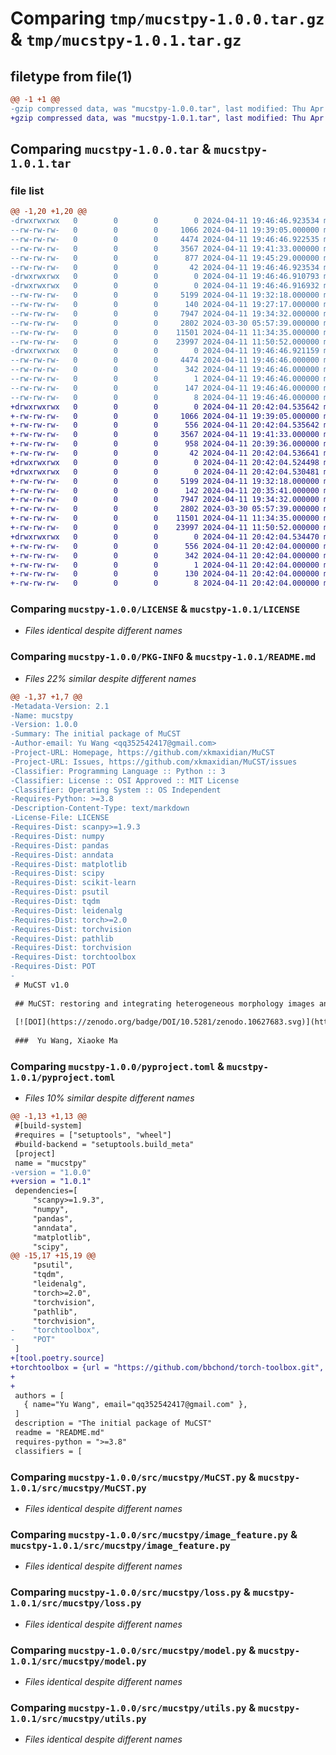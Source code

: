 # Comparing `tmp/mucstpy-1.0.0.tar.gz` & `tmp/mucstpy-1.0.1.tar.gz`

## filetype from file(1)

```diff
@@ -1 +1 @@
-gzip compressed data, was "mucstpy-1.0.0.tar", last modified: Thu Apr 11 19:46:46 2024, max compression
+gzip compressed data, was "mucstpy-1.0.1.tar", last modified: Thu Apr 11 20:42:04 2024, max compression
```

## Comparing `mucstpy-1.0.0.tar` & `mucstpy-1.0.1.tar`

### file list

```diff
@@ -1,20 +1,20 @@
-drwxrwxrwx   0        0        0        0 2024-04-11 19:46:46.923534 mucstpy-1.0.0/
--rw-rw-rw-   0        0        0     1066 2024-04-11 19:39:05.000000 mucstpy-1.0.0/LICENSE
--rw-rw-rw-   0        0        0     4474 2024-04-11 19:46:46.922535 mucstpy-1.0.0/PKG-INFO
--rw-rw-rw-   0        0        0     3567 2024-04-11 19:41:33.000000 mucstpy-1.0.0/README.md
--rw-rw-rw-   0        0        0      877 2024-04-11 19:45:29.000000 mucstpy-1.0.0/pyproject.toml
--rw-rw-rw-   0        0        0       42 2024-04-11 19:46:46.923534 mucstpy-1.0.0/setup.cfg
-drwxrwxrwx   0        0        0        0 2024-04-11 19:46:46.910793 mucstpy-1.0.0/src/
-drwxrwxrwx   0        0        0        0 2024-04-11 19:46:46.916932 mucstpy-1.0.0/src/mucstpy/
--rw-rw-rw-   0        0        0     5199 2024-04-11 19:32:18.000000 mucstpy-1.0.0/src/mucstpy/MuCST.py
--rw-rw-rw-   0        0        0      140 2024-04-11 19:27:17.000000 mucstpy-1.0.0/src/mucstpy/__init__.py
--rw-rw-rw-   0        0        0     7947 2024-04-11 19:34:32.000000 mucstpy-1.0.0/src/mucstpy/image_feature.py
--rw-rw-rw-   0        0        0     2802 2024-03-30 05:57:39.000000 mucstpy-1.0.0/src/mucstpy/loss.py
--rw-rw-rw-   0        0        0    11501 2024-04-11 11:34:35.000000 mucstpy-1.0.0/src/mucstpy/model.py
--rw-rw-rw-   0        0        0    23997 2024-04-11 11:50:52.000000 mucstpy-1.0.0/src/mucstpy/utils.py
-drwxrwxrwx   0        0        0        0 2024-04-11 19:46:46.921159 mucstpy-1.0.0/src/mucstpy.egg-info/
--rw-rw-rw-   0        0        0     4474 2024-04-11 19:46:46.000000 mucstpy-1.0.0/src/mucstpy.egg-info/PKG-INFO
--rw-rw-rw-   0        0        0      342 2024-04-11 19:46:46.000000 mucstpy-1.0.0/src/mucstpy.egg-info/SOURCES.txt
--rw-rw-rw-   0        0        0        1 2024-04-11 19:46:46.000000 mucstpy-1.0.0/src/mucstpy.egg-info/dependency_links.txt
--rw-rw-rw-   0        0        0      147 2024-04-11 19:46:46.000000 mucstpy-1.0.0/src/mucstpy.egg-info/requires.txt
--rw-rw-rw-   0        0        0        8 2024-04-11 19:46:46.000000 mucstpy-1.0.0/src/mucstpy.egg-info/top_level.txt
+drwxrwxrwx   0        0        0        0 2024-04-11 20:42:04.535642 mucstpy-1.0.1/
+-rw-rw-rw-   0        0        0     1066 2024-04-11 19:39:05.000000 mucstpy-1.0.1/LICENSE
+-rw-rw-rw-   0        0        0      556 2024-04-11 20:42:04.535642 mucstpy-1.0.1/PKG-INFO
+-rw-rw-rw-   0        0        0     3567 2024-04-11 19:41:33.000000 mucstpy-1.0.1/README.md
+-rw-rw-rw-   0        0        0      958 2024-04-11 20:39:36.000000 mucstpy-1.0.1/pyproject.toml
+-rw-rw-rw-   0        0        0       42 2024-04-11 20:42:04.536641 mucstpy-1.0.1/setup.cfg
+drwxrwxrwx   0        0        0        0 2024-04-11 20:42:04.524498 mucstpy-1.0.1/src/
+drwxrwxrwx   0        0        0        0 2024-04-11 20:42:04.530481 mucstpy-1.0.1/src/mucstpy/
+-rw-rw-rw-   0        0        0     5199 2024-04-11 19:32:18.000000 mucstpy-1.0.1/src/mucstpy/MuCST.py
+-rw-rw-rw-   0        0        0      142 2024-04-11 20:35:41.000000 mucstpy-1.0.1/src/mucstpy/__init__.py
+-rw-rw-rw-   0        0        0     7947 2024-04-11 19:34:32.000000 mucstpy-1.0.1/src/mucstpy/image_feature.py
+-rw-rw-rw-   0        0        0     2802 2024-03-30 05:57:39.000000 mucstpy-1.0.1/src/mucstpy/loss.py
+-rw-rw-rw-   0        0        0    11501 2024-04-11 11:34:35.000000 mucstpy-1.0.1/src/mucstpy/model.py
+-rw-rw-rw-   0        0        0    23997 2024-04-11 11:50:52.000000 mucstpy-1.0.1/src/mucstpy/utils.py
+drwxrwxrwx   0        0        0        0 2024-04-11 20:42:04.534470 mucstpy-1.0.1/src/mucstpy.egg-info/
+-rw-rw-rw-   0        0        0      556 2024-04-11 20:42:04.000000 mucstpy-1.0.1/src/mucstpy.egg-info/PKG-INFO
+-rw-rw-rw-   0        0        0      342 2024-04-11 20:42:04.000000 mucstpy-1.0.1/src/mucstpy.egg-info/SOURCES.txt
+-rw-rw-rw-   0        0        0        1 2024-04-11 20:42:04.000000 mucstpy-1.0.1/src/mucstpy.egg-info/dependency_links.txt
+-rw-rw-rw-   0        0        0      130 2024-04-11 20:42:04.000000 mucstpy-1.0.1/src/mucstpy.egg-info/requires.txt
+-rw-rw-rw-   0        0        0        8 2024-04-11 20:42:04.000000 mucstpy-1.0.1/src/mucstpy.egg-info/top_level.txt
```

### Comparing `mucstpy-1.0.0/LICENSE` & `mucstpy-1.0.1/LICENSE`

 * *Files identical despite different names*

### Comparing `mucstpy-1.0.0/PKG-INFO` & `mucstpy-1.0.1/README.md`

 * *Files 22% similar despite different names*

```diff
@@ -1,37 +1,7 @@
-Metadata-Version: 2.1
-Name: mucstpy
-Version: 1.0.0
-Summary: The initial package of MuCST
-Author-email: Yu Wang <qq352542417@gmail.com>
-Project-URL: Homepage, https://github.com/xkmaxidian/MuCST
-Project-URL: Issues, https://github.com/xkmaxidian/MuCST/issues
-Classifier: Programming Language :: Python :: 3
-Classifier: License :: OSI Approved :: MIT License
-Classifier: Operating System :: OS Independent
-Requires-Python: >=3.8
-Description-Content-Type: text/markdown
-License-File: LICENSE
-Requires-Dist: scanpy>=1.9.3
-Requires-Dist: numpy
-Requires-Dist: pandas
-Requires-Dist: anndata
-Requires-Dist: matplotlib
-Requires-Dist: scipy
-Requires-Dist: scikit-learn
-Requires-Dist: psutil
-Requires-Dist: tqdm
-Requires-Dist: leidenalg
-Requires-Dist: torch>=2.0
-Requires-Dist: torchvision
-Requires-Dist: pathlib
-Requires-Dist: torchvision
-Requires-Dist: torchtoolbox
-Requires-Dist: POT
-
 # MuCST v1.0
 
 ## MuCST: restoring and integrating heterogeneous morphology images and spatial transcriptomics data with contrastive learning
 
 [![DOI](https://zenodo.org/badge/DOI/10.5281/zenodo.10627683.svg)](https://doi.org/10.5281/zenodo.10627683)
 
 ###  Yu Wang, Xiaoke Ma
```

### Comparing `mucstpy-1.0.0/pyproject.toml` & `mucstpy-1.0.1/pyproject.toml`

 * *Files 10% similar despite different names*

```diff
@@ -1,13 +1,13 @@
 #[build-system]
 #requires = ["setuptools", "wheel"]
 #build-backend = "setuptools.build_meta"
 [project]
 name = "mucstpy"
-version = "1.0.0"
+version = "1.0.1"
 dependencies=[
     "scanpy>=1.9.3",
     "numpy",
     "pandas",
     "anndata",
     "matplotlib",
     "scipy",
@@ -15,17 +15,19 @@
     "psutil",
     "tqdm",
     "leidenalg",
     "torch>=2.0",
     "torchvision",
     "pathlib",
     "torchvision",
-    "torchtoolbox",
-    "POT"
 ]
+[tool.poetry.source]
+torchtoolbox = {url = "https://github.com/bbchond/torch-toolbox.git", rev = "master"}
+
+
 authors = [
   { name="Yu Wang", email="qq352542417@gmail.com" },
 ]
 description = "The initial package of MuCST"
 readme = "README.md"
 requires-python = ">=3.8"
 classifiers = [
```

### Comparing `mucstpy-1.0.0/src/mucstpy/MuCST.py` & `mucstpy-1.0.1/src/mucstpy/MuCST.py`

 * *Files identical despite different names*

### Comparing `mucstpy-1.0.0/src/mucstpy/image_feature.py` & `mucstpy-1.0.1/src/mucstpy/image_feature.py`

 * *Files identical despite different names*

### Comparing `mucstpy-1.0.0/src/mucstpy/loss.py` & `mucstpy-1.0.1/src/mucstpy/loss.py`

 * *Files identical despite different names*

### Comparing `mucstpy-1.0.0/src/mucstpy/model.py` & `mucstpy-1.0.1/src/mucstpy/model.py`

 * *Files identical despite different names*

### Comparing `mucstpy-1.0.0/src/mucstpy/utils.py` & `mucstpy-1.0.1/src/mucstpy/utils.py`

 * *Files identical despite different names*

